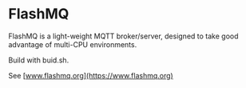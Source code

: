 # FlashMQ
FlashMQ is a light-weight MQTT broker/server, designed to take good advantage of multi-CPU environments.

Build with buid.sh.

See [www.flashmq.org](https://www.flashmq.org)
